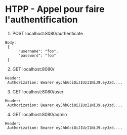 # HTPP - Appel pour faire l'authentification

1. POST localhost:8080/authenticate
  ````
Body:
   {
        "username": "foo",
        "password": "foo"
   }
  ````

2. GET localhost:8080/
  ````
Header:
   Authorization: Bearer eyJhbGciOiJIUzI1NiJ9.eyJzd....
  ````

3. GET localhost:8080/user
  ````
Header:
   Authorization: Bearer eyJhbGciOiJIUzI1NiJ9.eyJzd....
  ````

4. GET localhost:8080/admin
  ````
Header:
   Authorization: Bearer eyJhbGciOiJIUzI1NiJ9.eyJzd....
  ````